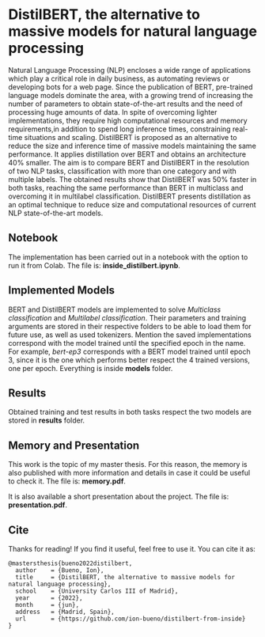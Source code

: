 # DistilBERT, the alternative to massive models for natural language processing

Natural Language Processing (NLP) encloses a wide range of applications which play a critical role in daily business, as automating reviews or developing bots for a web page. Since the publication of BERT, pre-trained language models dominate the area, with a growing trend of increasing the number of parameters to obtain state-of-the-art results and the need of processing huge amounts of data. In spite of overcoming lighter implementations, they require high computational resources and memory requirements,in addition to spend long inference times, constraining real-time situations and scaling. DistilBERT is proposed as an alternative to reduce the size and inference time of massive models maintaining the same performance. It applies distillation over BERT and obtains an architecture 40% smaller. The aim is to compare BERT and DistilBERT in the resolution of two NLP tasks, classification with more than one category and with multiple labels. The obtained results show that DistilBERT was 50% faster in both tasks, reaching the same performance than BERT in multiclass and overcoming it in multilabel classification. DistilBERT presents distillation as an optimal technique to reduce size and computational resources of current NLP state-of-the-art models.

## Notebook
The implementation has been carried out in a notebook with the option to run it from Colab. The file is: 
**inside_distilbert.ipynb**.

## Implemented Models
BERT and DistilBERT models are implemented to solve _Multiclass classification_ and _Multilabel classification_. Their parameters and training arguments are stored in their respective folders to be able to load them for future use, as well as used tokenizers. Mention the saved implementations correspond with the model trained until the specified epoch in the name. For example, _bert-ep3_ corresponds with a BERT model trained until epoch 3, since it is the one which performs better respect the 4 trained versions, one per epoch. Everything is inside **models** folder.

## Results
Obtained training and test results in both tasks respect the two models are stored in **results** folder.

## Memory and Presentation
This work is the topic of my master thesis. For this reason, the memory is also published with more information and details in case it could be useful to check it. The file is: **memory.pdf**.

It is also available a short presentation about the project. The file is: **presentation.pdf**.

## Cite
Thanks for reading! If you find it useful, feel free to use it. You can cite it as:
```
@mastersthesis{bueno2022distilbert,
  author    = {Bueno, Ion},
  title     = {DistilBERT, the alternative to massive models for natural language processing},
  school    = {University Carlos III of Madrid},
  year      = {2022},
  month     = {jun},
  address   = {Madrid, Spain},
  url       = {https://github.com/ion-bueno/distilbert-from-inside}
}
```
